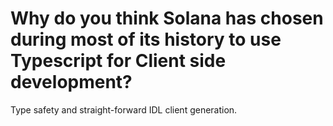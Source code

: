 # Why do you think Solana has chosen during most of its history to use Typescript for Client side development?

Type safety and straight-forward IDL client generation.